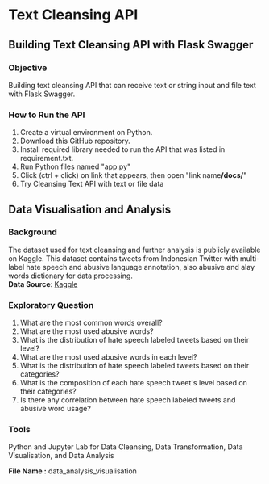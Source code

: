 # Text Cleansing API
## Building Text Cleansing API with Flask Swagger
### Objective
Building text cleansing API that can receive text or string input and file text with Flask Swagger.
### How to Run the API
1. Create a virtual environment on Python.
2. Download this GitHub repository.
3. Install required library needed to run the API that was listed in requirement.txt. 
5. Run Python files named "app.py"
6. Click (ctrl + click) on link that appears, then open "link name<b>/docs/</b>"
7. Try Cleansing Text API with text or file data

## Data Visualisation and Analysis
### Background
The dataset used for text cleansing and further analysis is publicly available on Kaggle. This dataset contains tweets from Indonesian Twitter with multi-label hate speech and abusive language annotation, also abusive and alay words dictionary for data processing. <br>
<b>Data Source</b>: [Kaggle](https://www.kaggle.com/datasets/ilhamfp31/indonesian-abusive-and-hate-speech-twitter-text)
### Exploratory Question
1. What are the most common words overall?
2. What are the most used abusive words?
3. What is the distribution of hate speech labeled tweets based on their level?
4. What are the most used abusive words in each level?
5. What is the distribution of hate speech labeled tweets based on their categories?
6. What is the composition of each hate speech tweet's level based on their categories?
7. Is there any correlation between hate speech labeled tweets and abusive word usage?
### Tools
Python and Jupyter Lab for Data Cleansing, Data Transformation, Data Visualisation, and Data Analysis

<b>File Name :</b> data_analysis_visualisation
